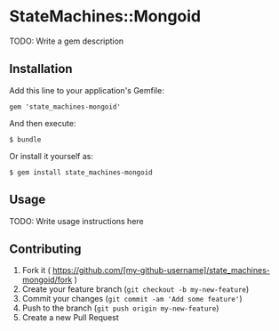 # StateMachines::Mongoid

TODO: Write a gem description

## Installation

Add this line to your application's Gemfile:

    gem 'state_machines-mongoid'

And then execute:

    $ bundle

Or install it yourself as:

    $ gem install state_machines-mongoid

## Usage

TODO: Write usage instructions here

## Contributing

1. Fork it ( https://github.com/[my-github-username]/state_machines-mongoid/fork )
2. Create your feature branch (`git checkout -b my-new-feature`)
3. Commit your changes (`git commit -am 'Add some feature'`)
4. Push to the branch (`git push origin my-new-feature`)
5. Create a new Pull Request

